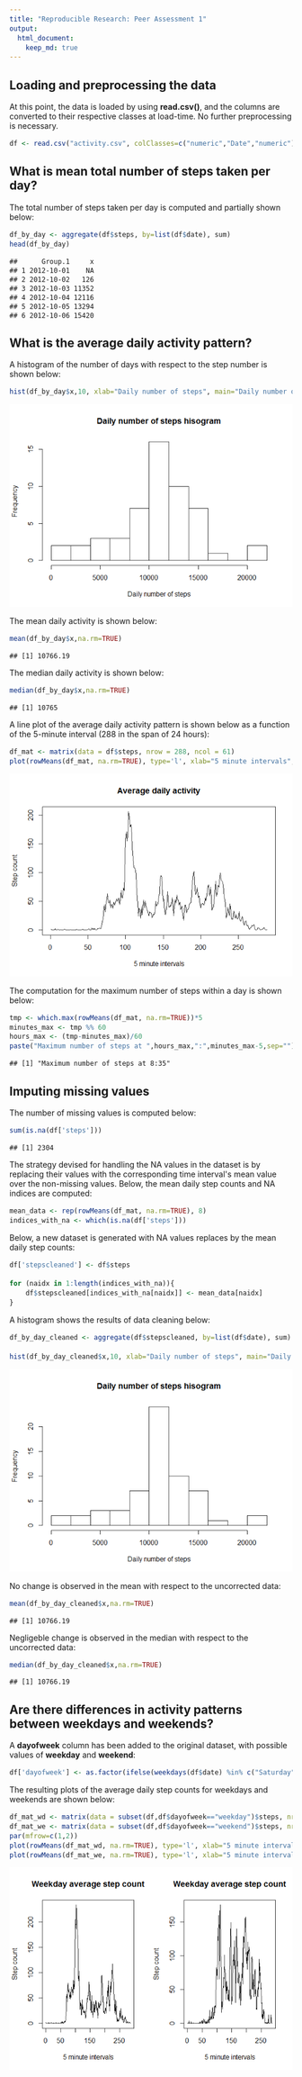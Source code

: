 ```yaml
---
title: "Reproducible Research: Peer Assessment 1"
output: 
  html_document:
    keep_md: true
---
```



## Loading and preprocessing the data

At this point, the data is loaded by using **read.csv()**, and the columns are converted to their respective classes at load-time. No further preprocessing is necessary.

```r
df <- read.csv("activity.csv", colClasses=c("numeric","Date","numeric"))
```

## What is mean total number of steps taken per day?

The total number of steps taken per day is computed and partially shown below:

```r
df_by_day <- aggregate(df$steps, by=list(df$date), sum)
head(df_by_day)
```

```
##      Group.1     x
## 1 2012-10-01    NA
## 2 2012-10-02   126
## 3 2012-10-03 11352
## 4 2012-10-04 12116
## 5 2012-10-05 13294
## 6 2012-10-06 15420
```

## What is the average daily activity pattern?

A histogram of the number of days with respect to the step number is shown below:

```r
hist(df_by_day$x,10, xlab="Daily number of steps", main="Daily number of steps hisogram")
```

![](PA1_template_files/figure-html/unnamed-chunk-3-1.png)<!-- -->

The mean daily activity is shown below:

```r
mean(df_by_day$x,na.rm=TRUE)
```

```
## [1] 10766.19
```

The median daily activity is shown below:

```r
median(df_by_day$x,na.rm=TRUE)
```

```
## [1] 10765
```

A line plot of the average daily activity pattern is shown below as a function of the 5-minute interval (288 in the span of 24 hours):

```r
df_mat <- matrix(data = df$steps, nrow = 288, ncol = 61)
plot(rowMeans(df_mat, na.rm=TRUE), type='l', xlab="5 minute intervals", main="Average daily activity", ylab="Step count")
```

![](PA1_template_files/figure-html/unnamed-chunk-6-1.png)<!-- -->

The computation for the maximum number of steps within a day is shown below:

```r
tmp <- which.max(rowMeans(df_mat, na.rm=TRUE))*5
minutes_max <- tmp %% 60
hours_max <- (tmp-minutes_max)/60
paste("Maximum number of steps at ",hours_max,":",minutes_max-5,sep="")
```

```
## [1] "Maximum number of steps at 8:35"
```

## Imputing missing values

The number of missing values is computed below:

```r
sum(is.na(df['steps']))
```

```
## [1] 2304
```

The strategy devised for handling the NA values in the dataset is by replacing their values with the corresponding time interval's mean value over the non-missing values. Below, the mean daily step counts and NA indices are computed:

```r
mean_data <- rep(rowMeans(df_mat, na.rm=TRUE), 8)
indices_with_na <- which(is.na(df['steps']))
```

Below, a new dataset is generated with NA values replaces by the mean daily step counts:

```r
df['stepscleaned'] <- df$steps

for (naidx in 1:length(indices_with_na)){
    df$stepscleaned[indices_with_na[naidx]] <- mean_data[naidx]
}
```

A histogram shows the results of data cleaning below:

```r
df_by_day_cleaned <- aggregate(df$stepscleaned, by=list(df$date), sum)

hist(df_by_day_cleaned$x,10, xlab="Daily number of steps", main="Daily number of steps hisogram")
```

![](PA1_template_files/figure-html/unnamed-chunk-11-1.png)<!-- -->

No change is observed in the mean with respect to the uncorrected data:

```r
mean(df_by_day_cleaned$x,na.rm=TRUE)
```

```
## [1] 10766.19
```

Negligeble change is observed in the median with respect to the uncorrected data:

```r
median(df_by_day_cleaned$x,na.rm=TRUE)
```

```
## [1] 10766.19
```


## Are there differences in activity patterns between weekdays and weekends?

A **dayofweek** column has been added to the original dataset, with possible values of **weekday** and **weekend**:

```r
df['dayofweek'] <- as.factor(ifelse(weekdays(df$date) %in% c("Saturday", "Sunday"), "weekend", "weekday"))
```

The resulting plots of the average daily step counts for weekdays and weekends are shown below:

```r
df_mat_wd <- matrix(data = subset(df,df$dayofweek=="weekday")$steps, nrow = 288, ncol = nrow(subset(df,df$dayofweek=="weekday"))/288)
df_mat_we <- matrix(data = subset(df,df$dayofweek=="weekend")$steps, nrow = 288, ncol = nrow(subset(df,df$dayofweek=="weekend"))/288)
par(mfrow=c(1,2))
plot(rowMeans(df_mat_wd, na.rm=TRUE), type='l', xlab="5 minute intervals", main="Weekday average step count",ylab="Step count")
plot(rowMeans(df_mat_we, na.rm=TRUE), type='l', xlab="5 minute intervals", main="Weekday average step count", ylab="Step count")
```

![](PA1_template_files/figure-html/unnamed-chunk-15-1.png)<!-- -->
